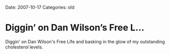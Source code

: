 Date: 2007-10-17
Categories: old

# Diggin’ on Dan Wilson’s Free L…

Diggin' on Dan Wilson's Free Life and basking in the glow of my outstanding cholesterol levels.
